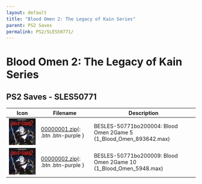 ```yaml
---
layout: default
title: "Blood Omen 2: The Legacy of Kain Series"
parent: PS2 Saves
permalink: PS2/SLES50771/
---
```

# Blood Omen 2: The Legacy of Kain Series

## PS2 Saves - SLES50771

| Icon | Filename | Description |
|------|----------|-------------|
| ![Blood Omen 2: The Legacy of Kain Series](icon0.png) | [00000001.zip](00000001.zip){: .btn .btn-purple } | BESLES-50771bo200004: Blood Omen 2Game 5 (1_Blood_Omen_893642.max) |
| ![Blood Omen 2: The Legacy of Kain Series](icon0.png) | [00000002.zip](00000002.zip){: .btn .btn-purple } | BESLES-50771bo200009: Blood Omen 2Game 10 (1_Blood_Omen_5948.max) |
